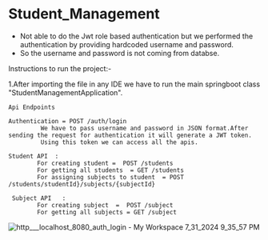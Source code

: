# Student_Management

* Not able to do the Jwt role based authentication but we performed the authentication by providing hardcoded username and password.
* So the username and password is not coming from databse. 

Instructions to run the project:-

1.After importing the file in any IDE we have to run the main springboot class "StudentManagementApplication".

    Api Endpoints  
    
    Authentication = POST /auth/login
             We have to pass username and password in JSON format.After sending the request for authentication it will generate a JWT token.
             Using this token we can access all the apis.
 
    Student API  : 
            For creating student =  POST /students
            For getting all students  = GET /students
            For assigning subjects to student  = POST /students/studentId}/subjects/{subjectId}

     Subject API   :
            For creating subject  =  POST /subject
            For getting all subjects = GET /subject

  ![http___localhost_8080_auth_login - My Workspace 7_31_2024 9_35_57 PM](https://github.com/user-attachments/assets/e443e778-8c6d-484c-8253-e612d465f5fa)
